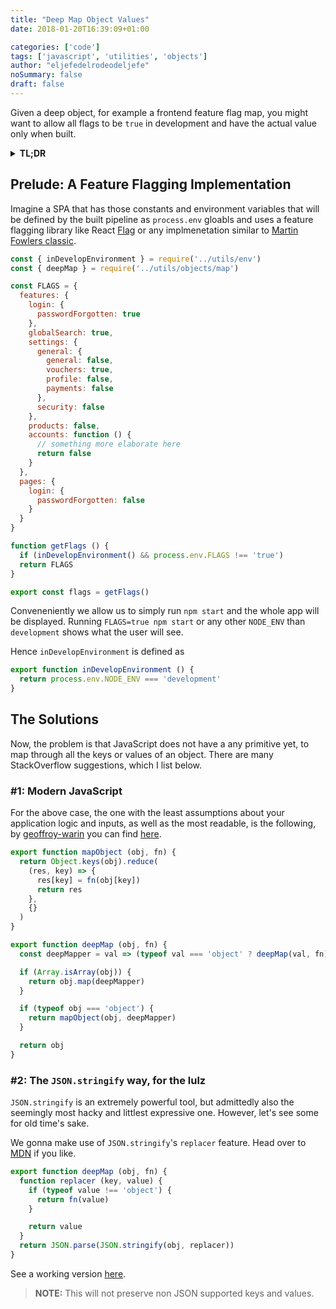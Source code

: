 ```yaml
---
title: "Deep Map Object Values"
date: 2018-01-20T16:39:09+01:00

categories: ['code']
tags: ['javascript', 'utilities', 'objects']
author: "eljefedelrodeodeljefe"
noSummary: false
draft: false
---
```


Given a deep object, for example a frontend feature flag map, you might want to allow all flags to be `true` in development and have the actual value only when built.

<!--more-->

<details><summary><b>TL;DR</b></summary>
<p>

```js
function mapObject (obj, fn) {
  return Object.keys(obj).reduce(
    (res, key) => {
      res[key] = fn(obj[key])
      return res
    },
    {}
  )
}

function deepMap (obj, fn) {
  const deepMapper = val => (typeof val === 'object' ? deepMap(val, fn) : fn(val))

  if (Array.isArray(obj)) {
    return obj.map(deepMapper)
  }

  if (typeof obj === 'object') {
    return mapObject(obj, deepMapper)
  }

  return obj
}

module.exports = deepMap
```

</p>
</details>

## Prelude: A Feature Flagging Implementation

Imagine a SPA that has those constants and environment variables that will be defined by the built pipeline as `process.env` gloabls and uses a feature flagging library like React [Flag](https://github.com/garbles/flag) or any implmenetation similar to [Martin Fowlers classic](https://martinfowler.com/articles/feature-toggles.html).

```js
const { inDevelopEnvironment } = require('../utils/env')
const { deepMap } = require('../utils/objects/map')

const FLAGS = {
  features: {
    login: {
      passwordForgotten: true
    },
    globalSearch: true,
    settings: {
      general: {
        general: false,
        vouchers: true,
        profile: false,
        payments: false
      },
      security: false
    },
    products: false,
    accounts: function () {
      // something more elaborate here
      return false
    }
  },
  pages: {
    login: {
      passwordForgotten: false
    }
  }
}

function getFlags () {
  if (inDevelopEnvironment() && process.env.FLAGS !== 'true')
  return FLAGS
}

export const flags = getFlags()
```

Conveneniently we allow us to simply run `npm start` and the whole app will be displayed. Running `FLAGS=true npm start` or any other `NODE_ENV` than `development` shows what the user will see.

Hence `inDevelopEnvironment` is defined as

```js
export function inDevelopEnvironment () {
  return process.env.NODE_ENV === 'development'
}
```

## The Solutions

Now, the problem is that JavaScript does not have a any primitive yet, to map through all the keys or values of an object. There are many StackOverflow suggestions, which I list below.

### #1: Modern JavaScript

For the above case, the one with the least assumptions about your application logic and inputs, as well as the most readable, is the following, by [geoffroy-warin](https://stackoverflow.com/users/1639063/geoffroy-warin) you can find [here](https://stackoverflow.com/a/39209226/3580261).

```js
export function mapObject (obj, fn) {
  return Object.keys(obj).reduce(
    (res, key) => {
      res[key] = fn(obj[key])
      return res
    },
    {}
  )
}

export function deepMap (obj, fn) {
  const deepMapper = val => (typeof val === 'object' ? deepMap(val, fn) : fn(val))

  if (Array.isArray(obj)) {
    return obj.map(deepMapper)
  }

  if (typeof obj === 'object') {
    return mapObject(obj, deepMapper)
  }

  return obj
}
```

### #2: The `JSON.stringify` way, for the lulz

`JSON.stringify` is an extremely powerful tool, but admittedly also the seemingly most hacky and littlest expressive one. However, let's see some for old time's sake.

We gonna make use of `JSON.stringify`'s `replacer` feature. Head over to [MDN](https://developer.mozilla.org/en-US/docs/Web/JavaScript/Reference/Global_Objects/JSON/stringify) if you like.

```js
export function deepMap (obj, fn) {
  function replacer (key, value) {
    if (typeof value !== 'object') {
      return fn(value)
    }

    return value
  }
  return JSON.parse(JSON.stringify(obj, replacer))
}
```

See a working version [here](https://jsbin.com/vexofuc/3/edit?js,console).

> __NOTE:__ This will not preserve non JSON supported keys and values.

